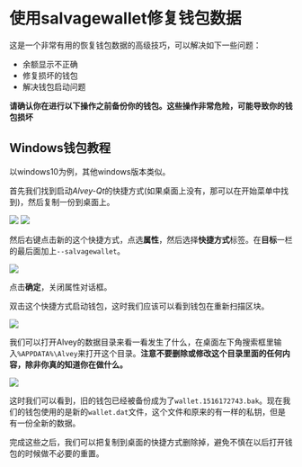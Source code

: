 # 使用salvagewallet修复钱包数据

这是一个非常有用的恢复钱包数据的高级技巧，可以解决如下一些问题：

 - 余额显示不正确
 - 修复损坏的钱包
 - 解决钱包启动问题

**请确认你在进行以下操作之前备份你的钱包。这些操作非常危险，可能导致你的钱包损坏**

## Windows钱包教程

以windows10为例，其他windows版本类似。

首先我们找到启动*Alvey-Qt*的快捷方式(如果桌面上没有，那可以在开始菜单中找到)，然后复制一份到桌面上。

![](https://s.alvey.site/uploads/8c063738e99659bdd7107e4d18d11340.png)
![](https://s.alvey.site/uploads/5722815f8ea76738222daa9bc295cce1.png)

然后右键点击新的这个快捷方式，点选**属性**，然后选择**快捷方式**标签。在**目标**一栏的最后面加上`--salvagewallet`。

![](https://s.alvey.site/uploads/04561479b811f843a7c4d277966c291e.png)

点击**确定**，关闭属性对话框。

双击这个快捷方式启动钱包，这时我们应该可以看到钱包在重新扫描区块。

![](https://s.alvey.site/uploads/1206d81a66ec6284065773b47b7292bc.png)

我们可以打开Alvey的数据目录来看一看发生了什么，在桌面左下角搜索框里输入`%APPDATA%\Alvey`来打开这个目录。**注意不要删除或修改这个目录里面的任何内容，除非你真的知道你在做什么。**

![](https://s.alvey.site/uploads/c5f68c974ac0076a09da14a5896776be.png)

这时我们可以看到，旧的钱包已经被备份成为了`wallet.1516172743.bak`。现在我们的钱包使用的是新的`wallet.dat`文件，这个文件和原来的有一样的私钥，但是有一份全新的数据。

完成这些之后，我们可以把复制到桌面的快捷方式删除掉，避免不慎在以后打开钱包的时候做不必要的重置。
